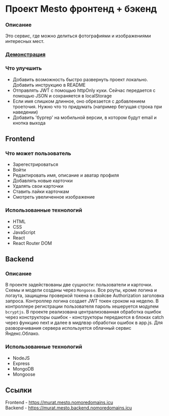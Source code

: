# Проект Mesto фронтенд + бэкенд

### Описание
Это сервис, где можно делиться фотографиями и изображениями интересных мест.

### [Демонстрация](https://murat.mesto.nomoredomains.icu)

### Что улучшить 
* Добавить возможность быстро развернуть проект локально. Добавить инструкцию в README
* Отправлять JWT c помощью httpOnly куки. Сейчас передается с помощью JSON и сохраняется в localStorage
* Если имя слишком длинное, оно обрезается с добавлением троеточия. Нужно что то придумать (например бегущая строка при наведении)
* Добавить 'бургер' на мобильной версии, в котором будут email и кнопка выхода

## Frontend
### Что может пользователь
* Зарегестрироваться
* Войти
* Редактировать имя, описание и аватар профиля
* Добавлять новые карточки
* Удалять свои карточки
* Ставить лайки карточкам
* Смотреть увеличенное изображение

### Использованные технологий
* HTML
* CSS
* JavaScript
* React
* React Router DOM

## Backend
### Описание
В проекте задействованы две сущности: пользователи и карточки. Схемы и модели созданы через `Mongoose`. Все роуты, кроме логина и логаута, защищены проверкой токена в свойсве Authorization заголовка запроса. Контроллер логина создает JWT токен сроком на неделю. В контроллере регистрации пользователя пароль хешеруется модулем `bcryptjs`. В проекте реализована централизованная обработка ошибок через конструкторы ошибок - конструкторы передаются в блоках catch через функцию next и далее в мидлвэр обработки ошибок в app.js. Для разворачивания сервера используется облачный сервис Яндекс.Облако.

### Использованные технологий
* NodeJS
* Express
* MongoDB
* Mongoose

## Ссылки
Frontend - https://murat.mesto.nomoredomains.icu<br/>
Backend - https://murat.mesto.backend.nomoredomains.icu
